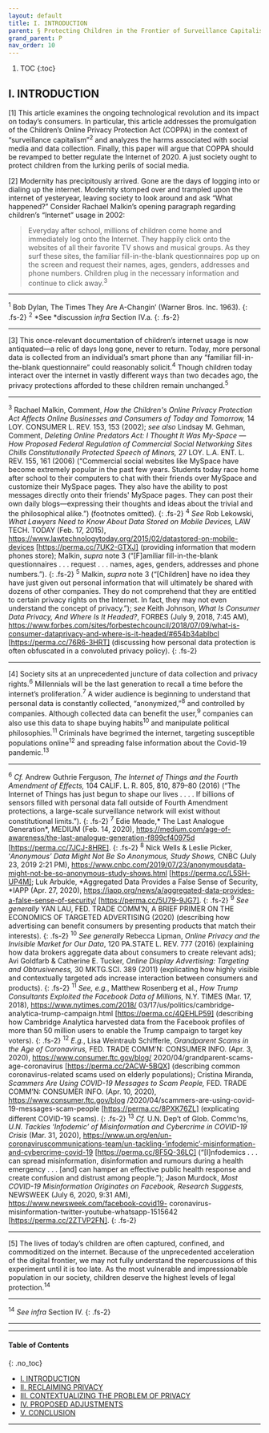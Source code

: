 ```yaml
---
layout: default
title: I. INTRODUCTION
parent: § Protecting Children in the Frontier of Surveillance Capitalism 
grand_parent: P 
nav_order: 10 
---
```

<style>
.dont-break-out {
  /* These are technically the same, but use both */
  overflow-wrap: break-word;
  word-wrap: break-word;

  -ms-word-break: break-all;
  /* This is the dangerous one in WebKit, as it breaks things wherever */
  word-break: break-all;
  /* Instead use this non-standard one: */
  word-break: break-word;
}
</style>

<div class="dont-break-out" markdown="1">

1. TOC
{:toc}

## I. INTRODUCTION
[1] This article examines the ongoing technological revolution and its impact on today’s consumers. In particular, this article addresses the promulgation of the Children’s Online Privacy Protection Act (COPPA) in the context of “surveillance capitalism”<sup>2</sup> and analyzes the harms associated with social media and data collection. Finally, this paper will argue that COPPA should be revamped to better regulate the Internet of 2020. A just society ought to protect children from the lurking perils of social media.

[2] Modernity has precipitously arrived. Gone are the days of logging into or dialing up the internet. Modernity stomped over and trampled upon the internet of yesteryear, leaving society to look around and ask “What happened?” Consider Rachael Malkin’s opening paragraph regarding children’s “Internet” usage in 2002:

> Everyday after school, millions of children come home and immediately log onto the Internet. They happily click onto the websites of all their favorite TV shows and musical groups. As they surf these sites, the familiar fill-in-the-blank questionnaires pop up on the screen and request their names, ages, genders, addresses and phone numbers. Children plug in the necessary information and continue to click away.<sup>3</sup>

***
<sup>1</sup> Bob Dylan, The Times They Are A-Changin’ (Warner Bros. Inc. 1963).
{: .fs-2}
<sup>2</sup> *See *discussion *infra* Section IV.a.
{: .fs-2}
***

[3] This once-relevant documentation of children’s internet usage is now antiquated—a relic of days long gone, never to return. Today, more personal data is collected from an individual’s smart phone than any “familiar fill-in-the-blank questionnaire” could reasonably solicit.<sup>4</sup> Though children today interact over the internet in vastly different ways than two decades ago, the privacy protections afforded to these children remain unchanged.<sup>5</sup>

***
<sup>3</sup> Rachael Malkin, Comment, *How the Children's Online Privacy Protection Act Affects Online Businesses and Consumers of Today and Tomorrow,* 14 LOY. CONSUMER L. REV. 153, 153 (2002); *see also* Lindsay M. Gehman, Comment, *Deleting Online Predators Act: I Thought It Was My-Space — How Proposed Federal Regulation of Commercial Social Networking Sites Chills Constitutionally Protected Speech of Minors,* 27 LOY. L.A. ENT. L. REV. 155, 161 (2006) (“Commercial social websites like MySpace have become extremely popular in the past few years. Students today race home after school to their computers to chat with their friends over MySpace and customize their MySpace pages. They also have the ability to post messages directly onto their friends' MySpace pages. They can post their own daily blogs—expressing their thoughts and ideas about the trivial and the philosophical alike.”) (footnotes omitted). 
{: .fs-2}
<sup>4</sup> *See* Rob Lekowski, *What Lawyers Need to Know About Data Stored on Mobile Devices,* LAW TECH. TODAY (Feb. 17, 2015), https://www.lawtechnologytoday.org/2015/02/datastored-on-mobile-devices [https://perma.cc/7UK2-GTXJ] (providing information that modern phones store); Malkin, *supra* note 3 (“[F]amiliar fill-in-the-blank questionnaires . . . request . . . names, ages, genders, addresses and phone numbers.”). 
{: .fs-2}
<sup>5</sup> Malkin, *supra* note 3 (“[Children] have no idea they have just given out personal information that will ultimately be shared with dozens of other companies. They do not comprehend that they are entitled to certain privacy rights on the Internet. In fact, they may not even understand the concept of privacy.”); *see* Keith Johnson, *What Is Consumer Data Privacy, And Where Is It Headed?*, FORBES (July 9, 2018, 7:45 AM), https://www.forbes.com/sites/forbestechcouncil/2018/07/09/what-is-consumer-dataprivacy-and-where-is-it-headed/#654b34ablbcl [https://perma.cc/76R6-3HRT] (discussing how personal data protection is often obfuscated in a convoluted privacy policy).
{: .fs-2}
***

[4] Society sits at an unprecedented juncture of data collection and privacy rights.<sup>6</sup> Millennials will be the last generation to recall a time before the internet’s proliferation.<sup>7</sup> A wider audience is beginning to understand that personal data is constantly collected, “anonymized,”<sup>8</sup> and controlled by companies. Although collected data can benefit the user,<sup>9</sup> companies can also use this data to shape buying habits<sup>10</sup> and manipulate political philosophies.<sup>11</sup> Criminals have begrimed the internet, targeting susceptible populations online<sup>12</sup> and spreading false information about the Covid-19 pandemic.<sup>13</sup>

***
<sup>6</sup> *Cf.* Andrew Guthrie Ferguson, *The Internet of Things and the Fourth Amendment of Effects,* 104 CALIF. L. R. 805, 810, 879–80 (2016) (“The Internet of Things has just begun to shape our lives . . . . If billions of sensors filled with personal data fall outside of Fourth Amendment protections, a large-scale surveillance network will exist without constitutional limits.”). 
{: .fs-2}
<sup>7</sup> Edie Meade,* The Last Analogue Generation*, MEDIUM (Feb. 14, 2020), https://medium.com/age-of-awareness/the-last-analogue-generation-f899cf40975d [https://perma.cc/7JCJ-8HRE]. 
{: .fs-2}
<sup>8</sup> Nick Wells & Leslie Picker, ‘*Anonymous’ Data Might Not Be So Anonymous, Study Shows,* CNBC (July 23, 2019 2:21 PM), https://www.cnbc.com/2019/07/23/anonymousdata-might-not-be-so-anonymous-study-shows.html [https://perma.cc/L5SH-UP4M]; Luk Arbukle, *Aggregated Data Provides a False Sense of Security, *IAPP (Apr. 27, 2020), https://iapp.org/news/a/aggregated-data-provides-a-false-sense-of-security/ [https://perma.cc/5U79-9JG7]. 
{: .fs-2}
<sup>9</sup> *See generally* YAN LAU, FED. TRADE COMM’N, A BRIEF PRIMER ON THE ECONOMICS OF TARGETED ADVERTISING (2020) (describing how advertising can benefit consumers by presenting products that match their interests).
{: .fs-2}
<sup>10</sup> *See generally* Rebecca Lipman, *Online Privacy and the Invisible Market for Our Data*, 120 PA.STATE L. REV. 777 (2016) (explaining how data brokers aggregate data about consumers to create relevant ads); Avi Goldfarb & Catherine E. Tucker, *Online Display Advertising: Targeting and Obtrusiveness,* 30 MKTG.SCI. 389 (2011) (explicating how highly visible and contextually targeted ads increase interaction between consumers and products). 
{: .fs-2}
<sup>11</sup> *See, e.g.*, Matthew Rosenberg et al., *How Trump Consultants Exploited the Facebook Data of Millions,* N.Y. TIMES (Mar. 17, 2018), https://www.nytimes.com/2018/ 03/17/us/politics/cambridge-analytica-trump-campaign.html [https://perma.cc/4QEHLP59] (describing how Cambridge Analytica harvested data from the Facebook profiles of more than 50 million users to enable the Trump campaign to target key voters).
{: .fs-2}
<sup>12</sup> *E.g.*, Lisa Weintraub Schifferle, *Grandparent Scams in the Age of Coronavirus,* FED. TRADE COMM’N: CONSUMER INFO. (Apr. 3, 2020), https://www.consumer.ftc.gov/blog/ 2020/04/grandparent-scams-age-coronavirus [https://perma.cc/2ACW-5BQX] (describing common coronavirus-related scams used on elderly populations); Cristina Miranda, *Scammers Are Using COVID-19 Messages to Scam People,* FED. TRADE COMM’N: CONSUMER INFO. (Apr. 10, 2020), https://www.consumer.ftc.gov/blog /2020/04/scammers-are-using-covid-19-messages-scam-people [https://perma.cc/8PXK76ZL] (explicating different COVID-19 scams). 
{: .fs-2}
<sup>13</sup> *Cf.* U.N. Dep’t of Glob. Commc’ns, *U.N. Tackles ‘Infodemic’ of Misinformation and Cybercrime in COVID-19 Crisis* (Mar. 31, 2020), https://www.un.org/en/un-coronaviruscommunications-team/un-tackling-‘infodemic’-misinformation-and-cybercrime-covid-19 [https://perma.cc/8F5Q-36LC] (“[I]nfodemics . . . can spread misinformation, disinformation and rumours during a health emergency . . . [and] can hamper an effective public health response and create confusion and distrust among people.”); Jason Murdock, *Most COVID-19 Misinformation Originates on Facebook, Research Suggests,* NEWSWEEK (July 6, 2020, 9:31 AM), https://www.newsweek.com/facebook-covid19- coronavirus-misinformation-twitter-youtube-whatsapp-1515642 [https://perma.cc/2ZTVP2FN]. 
{: .fs-2}
***

[5] The lives of today’s children are often captured, confined, and commoditized on the internet. Because of the unprecedented acceleration of the digital frontier, we may not fully understand the repercussions of this experiment until it is too late. As the most vulnerable and impressionable population in our society, children deserve the highest levels of legal protection.<sup>14</sup>

***
<sup>14</sup> *See infra* Section IV.
{: .fs-2}
***

***

#### Table of Contents
{: .no_toc}

<ul><li> <a href="/docs/P/protecting-children-in-the-frontier-of-surveillance-capitalism-1/">I. INTRODUCTION</a></li><li> <a href="/docs/P/protecting-children-in-the-frontier-of-surveillance-capitalism-2/">II. RECLAIMING PRIVACY</a></li><li> <a href="/docs/P/protecting-children-in-the-frontier-of-surveillance-capitalism-3/">III. CONTEXTUALIZING THE PROBLEM OF PRIVACY</a></li><li> <a href="/docs/P/protecting-children-in-the-frontier-of-surveillance-capitalism-4/">IV. PROPOSED ADJUSTMENTS</a></li><li> <a href="/docs/P/protecting-children-in-the-frontier-of-surveillance-capitalism-5/">V. CONCLUSION</a></li></ul>

***

</div>
